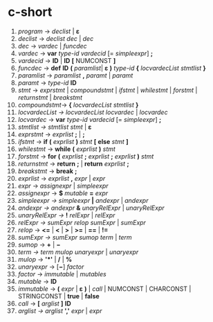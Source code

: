 # c-short
 1. *program* → *declist* | **ε**
 2. *declist* → *declist* *dec* | *dec*
 3. *dec* → *vardec* | *funcdec*
 4. *vardec* → **var** *type-id* *vardecid* [= *simpleexpr*] **;**
 7. *vardecid* → **ID** | **ID** **[** NUMCONST **]**
 9. *funcdec* → **def**  **ID** **(** *paramlist*| **ε** **)** *type-id* **{** *locvardecList* *stmtlist* **}**
 11. *paramlist* → *paramlist* **,** *paramt* | *paramt*
 12. *paramt* → *type-id* **ID** 
 14. *stmt* → *exprstmt* |  *compoundstmt*  | *ifstmt* | *whilestmt* | *forstmt* | *returnstmt* | *breakstmt*
 15. *compoundstmt*→ **{** *locvardecList* *stmtlist* **}**
 16. *locvardecList → locvardecList locvardec* | *locvardec* 
 17. *locvardec* → **var** *type-id* *vardecid* [= *simpleexpr*] **;**
 20. *stmtlist → stmtlist stmt* | **ε** 
 21. *exprstmt* → *exprlist* **;** | **;** 
 22. *ifstmt* → **if** **(** *exprlist* **)** *stmt* **[** **else** *stmt* **]**
 23. *whilestmt* → **while** **(** *exprlist* **)** *stmt*
 24. *forstmt* → **for** **(** *exprlist* **;** *exprlist* **;** *exprlist* **)** *stmt*
 24. *returnstmt* → **return** **;** | **return** *exprlist* **;**
 25. *breakstmt* → **break** **;**
 25. *exprlist* → *exprlist* **,** *expr* | *expr*
 26. *expr* → *assignexpr* | *simpleexpr*
 26. *assignexpr* → **$** *mutable* **=** *expr* 
 27. *simpleexpr → simpleexpr* **|** *andexpr* | *andexpr*
 28. *andexpr → andexpr* **&** *unaryRelExpr* | *unaryRelExpr*
 29. *unaryRelExpr →* **!** *relExpr* | *relExpr*
 30. *relExpr → sumExpr relop sumExpr* | *sumExpr*
 31. *relop* → **<=** | **<** | **>** | **>=** | **==** | **!=**
 32. *sumExpr → sumExpr sumop term* | *term*
 33. *sumop* → **+** | **−**
 34. *term → term mulop unaryexpr* | *unaryexpr*
 35. *mulop* → **'*'** | **/** | **%**
 36. *unaryexpr* → [**−**] *factor*
 38. *factor* → *immutable* | *mutables*
 39. *mutable* → **ID**
 40. *immutable* → **(** *expr* | **ε** **)** | *call* | NUMCONST | CHARCONST | STRINGCONST | **true** | **false**
 41. *call* → **[** *arglist* **]** **ID** 
 43. *arglist → arglist*  **','**  *expr* | *expr*
